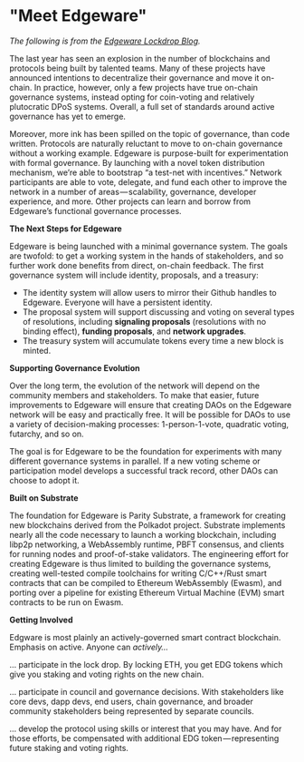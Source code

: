 # "Meet Edgeware"



_The following is from the_ [_Edgeware Lockdrop Blog_](https://blog.edgewa.re/meet-edgeware-an-intro/)_._

The last year has seen an explosion in the number of blockchains and protocols being built by talented teams. Many of these projects have announced intentions to decentralize their governance and move it on-chain. In practice, however, only a few projects have true on-chain governance systems, instead opting for coin-voting and relatively plutocratic DPoS systems. Overall, a full set of standards around active governance has yet to emerge.

Moreover, more ink has been spilled on the topic of governance, than code written. Protocols are naturally reluctant to move to on-chain governance without a working example. Edgeware is purpose-built for experimentation with formal governance. By launching with a novel token distribution mechanism, we’re able to bootstrap “a test-net with incentives.” Network participants are able to vote, delegate, and fund each other to improve the network in a number of areas — scalability, governance, developer experience, and more. Other projects can learn and borrow from Edgeware’s functional governance processes.

**The Next Steps for Edgeware**

Edgeware is being launched with a minimal governance system. The goals are twofold: to get a working system in the hands of stakeholders, and so further work done benefits from direct, on-chain feedback. The first governance system will include identity, proposals, and a treasury:

* The identity system will allow users to mirror their Github handles to Edgeware. Everyone will have a persistent identity.
* The proposal system will support discussing and voting on several types of resolutions, including **signaling proposals** \(resolutions with no binding effect\), **funding proposals**, and **network upgrades**.
* The treasury system will accumulate tokens every time a new block is minted.

**Supporting Governance Evolution**

Over the long term, the evolution of the network will depend on the community members and stakeholders. To make that easier, future improvements to Edgeware will ensure that creating DAOs on the Edgeware network will be easy and practically free. It will be possible for DAOs to use a variety of decision-making processes: 1-person-1-vote, quadratic voting, futarchy, and so on.

The goal is for Edgeware to be the foundation for experiments with many different governance systems in parallel. If a new voting scheme or participation model develops a successful track record, other DAOs can choose to adopt it.

**Built on Substrate**

The foundation for Edgeware is Parity Substrate, a framework for creating new blockchains derived from the Polkadot project. Substrate implements nearly all the code necessary to launch a working blockchain, including libp2p networking, a WebAssembly runtime, PBFT consensus, and clients for running nodes and proof-of-stake validators. The engineering effort for creating Edgeware is thus limited to building the governance systems, creating well-tested compile toolchains for writing C/C++/Rust smart contracts that can be compiled to Ethereum WebAssembly \(Ewasm\), and porting over a pipeline for existing Ethereum Virtual Machine \(EVM\) smart contracts to be run on Ewasm.

**Getting Involved**

Edgware is most plainly an actively-governed smart contract blockchain. Emphasis on active. Anyone can _actively…_

… participate in the lock drop. By locking ETH, you get EDG tokens which give you staking and voting rights on the new chain.

… participate in council and governance decisions. With stakeholders like core devs, dapp devs, end users, chain governance, and broader community stakeholders being represented by separate councils.

… develop the protocol using skills or interest that you may have. And for those efforts, be compensated with additional EDG token — representing future staking and voting rights.

